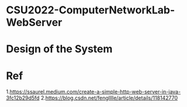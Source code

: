 # CSU2022-ComputerNetworkLab-WebServer

# Design of the System

# Ref
1.https://ssaurel.medium.com/create-a-simple-http-web-server-in-java-3fc12b29d5fd
2.https://blog.csdn.net/fenglllle/article/details/118142770
